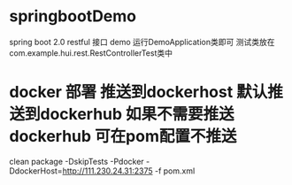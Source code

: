 # springbootDemo
spring boot 2.0 
restful 接口 demo
运行DemoApplication类即可
测试类放在com.example.hui.rest.RestControllerTest类中

# docker 部署 推送到dockerhost 默认推送到dockerhub 如果不需要推送dockerhub 可在pom配置不推送
clean package -DskipTests -Pdocker -DdockerHost=http://111.230.24.31:2375 -f pom.xml